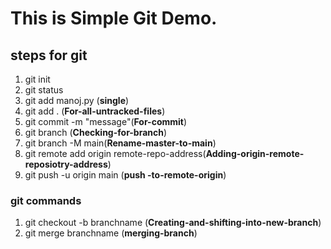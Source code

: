 # This is Simple Git Demo.

## steps for git
1. git init
2. git status
3. git add manoj.py (**single**)
4. git add . (**For-all-untracked-files**)
6. git commit -m "message"(**For-commit**)
5. git branch (**Checking-for-branch**)
6. git branch -M main(**Rename-master-to-main**)
7. git remote add origin remote-repo-address(**Adding-origin-remote-reposiotry-address**)
8. git push -u origin main (**push -to-remote-origin**)

### git commands
1. git checkout -b branchname (**Creating-and-shifting-into-new-branch**)
2. git merge branchname (**merging-branch**)

